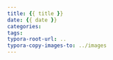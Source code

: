 ```yaml
---
title: {{ title }}
date: {{ date }}
categories:
tags:
typora-root-url: ..
typora-copy-images-to: ../images
---
```

